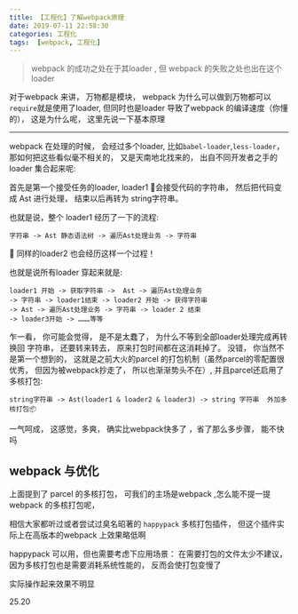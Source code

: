 ```yaml
---
title: 【工程化】了解webpack原理
date: 2019-07-11 22:58:30
categories: 工程化
tags:  [webpack, 工程化]
---
```



> webpack 的成功之处在于其loader , 但 webpack 的失败之处也出在这个loader

对于webpack 来讲， 万物都是模块， webpack 为什么可以做到万物都可以 `require`就是使用了loader,  但同时也是loader 导致了webpack 的编译速度（你懂的）， 这是为什么呢， 这里先说一下基本原理
***

webpack 在处理的时候， 会经过多个loader, 比如`babel-loader`,`less-loader`， 那如何把这些看似毫不相关的， 又是天南地北找来的， 出自不同开发者之手的loader 集合起来呢:

首先是第一个接受任务的loader, loader1 会接受代码的字符串， 然后把代码变成 Ast 进行处理， 结束以后再转为 string字符串。

也就是说，整个 loader1 经历了一下的流程:

```
字符串 -> Ast 静态语法树 -> 遍历Ast处理业务 -> 字符串
```

同样的loader2 也会经历这样一个过程！


也就是说所有loader 穿起来就是:
```
loader1 开始 -> 获取字符串 ->  Ast -> 遍历Ast处理业务 
-> 字符串 -> loader1结束 -> loader2 开始 -> 获得字符串 
-> Ast -> 遍历Ast处理业务 -> 字符串 -> loader 2 结束 
-> loader3开始 -> ………等等
```

乍一看， 你可能会觉得， 是不是太蠢了， 为什么不等到全部loader处理完成再转换回 字符串， 还要转来转去， 原来打包时间都在这消耗掉了。
没错， 你当然不是第一个想到的， 这就是之前大火的parcel 的打包机制（虽然parcel的零配置很优秀， 但因为被webpack抄走了， 所以也渐渐势头不在）,  并且parcel还启用了多核打包:

```
string字符串 -> Ast(loader1 & loader2 & loader3) -> string 字符串  外加多核打包📦
```

一气呵成， 这感觉，多爽， 确实比webpack快多了 ，省了那么多步骤， 能不快吗


## webpack 与优化
上面提到了 parcel 的多核打包， 可我们的主场是webpack ,怎么能不提一提webpack 的多核打包呢， 

相信大家都听过或者尝试过臭名昭著的 `happypack` 多核打包插件， 但这个插件实际上在高版本的webpack 上效果略低啊

happypack 可以用，但也需要考虑下应用场景： 在需要打包的文件太少不建议， 因为多核打包也是需要消耗系统性能的， 反而会使打包变慢了

实际操作起来效果不明显


25.20